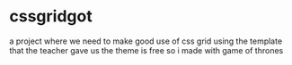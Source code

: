 # cssgridgot
a project where we need to make good use of css grid using the template that the teacher gave us
the theme is free so i made with game of thrones
